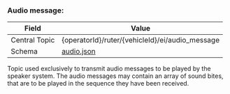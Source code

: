 ### Audio message:
| Field         | Value                                           |
|---------------|-------------------------------------------------|
| Central Topic | {operatorId}/ruter/{vehicleId}/ei/audio_message |
| Schema        | [ audio.json ](json-schemas/audio.json)         |

Topic used exclusively to transmit audio messages to be played by the speaker system. The audio messages may contain an array of sound bites, that are to be played in the sequence they have been received. 
